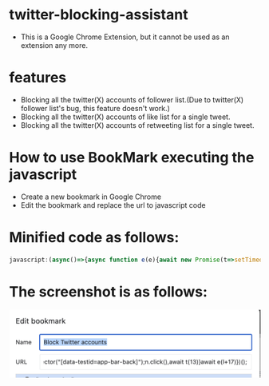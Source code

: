 # twitter-blocking-assistant
  - This is a Google Chrome Extension, but it cannot be used as an extension any more.

# features
  - Blocking all the twitter(X) accounts of follower list.(Due to twitter(X) follower list's bug, this feature doesn't work.)
  - Blocking all the twitter(X) accounts of like list for a single tweet.
  - Blocking all the twitter(X) accounts of retweeting list for a single tweet.

# How to use BookMark executing the javascript
  - Create a new bookmark in Google Chrome
  - Edit the bookmark and replace the url to javascript code

# Minified code as follows:
```javascript
javascript:(async()=>{async function e(e){await new Promise(t=>setTimeout(t,100*e))}async function t(e){return new Promise(t=>{window.scrollBy(0,90*e),setTimeout(()=>{console.log("Finished scrolling, executing other code now."),t()},1e3)})}async function l(){let l=document.querySelectorAll('div[data-testid="cellInnerDiv"] div[data-testid=UserCell]'),i=l.length;console.log(i);let a=0;for(let c=0;c<i;c++){let o=document.querySelectorAll('div[data-testid="cellInnerDiv"] div[data-testid=UserCell]');if(!o[c])continue;{let n=o[c].querySelector('div[data-testid$="-unblock"]');if(n)continue;o[c].click(),a++}await e(13);let r=document.querySelector("div[data-testid$='-unblock']");if(!r){let d=document.querySelector("[data-testid=userActions]");d&&d.click(),await e(14);let s=document.querySelector("[data-testid=block]");s&&s.click(),await e(15);let u=document.querySelector("[data-testid=confirmationSheetConfirm]");u&&u.click()}await e(14);let $=document.querySelector("[data-testid=app-bar-back]");$&&$.click(),await e(13)}return setTimeout(()=>{console.log("Finished blocking, executing other code now.")},2e3*i),await t(i),a}let i=0;for(let a=0;a<3;a++){let c=await l();i+=c,console.log(`autoBlocked run ${a+1} completed.`),console.log(`autoBlocked total  ${i} users.`)}})();
```

# The screenshot is as follows:
![Local Image](./images/edit_bookmark.png)
